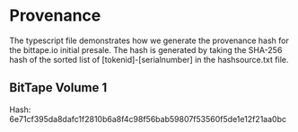 # Provenance 

The typescript file demonstrates how we generate the provenance hash for the bittape.io initial presale. The hash is generated by taking the SHA-256 hash of the sorted list of [tokenid]-[serialnumber] in the hashsource.txt file.

## BitTape Volume 1

Hash: 6e71cf395da8dafc1f2810b6a8f4c98f56bab59807f53560f5de1e12f21aa0bc

